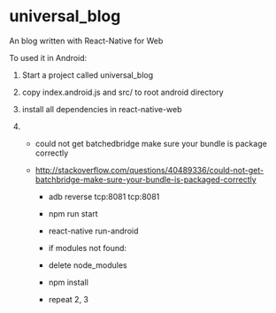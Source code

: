 # universal_blog
An blog written with React-Native for Web

To used it in Android: 

1. Start a project called universal_blog

2. copy index.android.js and src/ to root android directory

3. install all dependencies in react-native-web

4. - could not get batchedbridge make sure your bundle is package correctly

    - http://stackoverflow.com/questions/40489336/could-not-get-batchbridge-make-sure-your-bundle-is-packaged-correctly

        - adb reverse tcp:8081 tcp:8081

        - npm run start

        - react-native run-android

        - if modules not found:

	    - delete node_modules

	    - npm install

	    - repeat 2, 3
